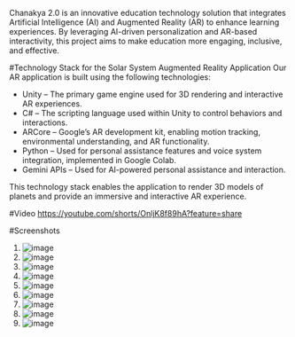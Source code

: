 Chanakya 2.0 is an innovative education technology solution that integrates Artificial Intelligence (AI) and Augmented Reality (AR) to enhance learning experiences. By leveraging AI-driven personalization and AR-based interactivity, this project aims to make education more engaging, inclusive, and effective.

#Technology Stack for the Solar System Augmented Reality Application
Our AR application is built using the following technologies:

- Unity – The primary game engine used for 3D rendering and interactive AR experiences.
- C# – The scripting language used within Unity to control behaviors and interactions.
- ARCore – Google’s AR development kit, enabling motion tracking, environmental understanding, and AR functionality.
- Python – Used for personal assistance features and voice system integration, implemented in Google Colab.
- Gemini APIs – Used for AI-powered personal assistance and interaction.

This technology stack enables the application to render 3D models of planets and provide an immersive and interactive AR experience.

#Video 
https://youtube.com/shorts/OnljK8f89hA?feature=share

#Screenshots
1. ![image](https://github.com/user-attachments/assets/26fa6296-10df-47e8-9679-2d01cb24ba27)
2. ![image](https://github.com/user-attachments/assets/21b54a35-ca76-4fb6-b5f9-9edb9121494b)
3. ![image](https://github.com/user-attachments/assets/f4c400d9-c98d-4568-96f3-b5f9392fcba3)
4. ![image](https://github.com/user-attachments/assets/0dae538f-347a-4d7e-ba7f-d95d5a970d23)
5. ![image](https://github.com/user-attachments/assets/1749f333-ea24-4c80-bf36-4944cbe775fc)
6. ![image](https://github.com/user-attachments/assets/79df6b9a-32e6-4463-b2dc-5d5f6c84cd00)
7. ![image](https://github.com/user-attachments/assets/46a6420e-83f6-4da0-b964-98e6f237279c)
8. ![image](https://github.com/user-attachments/assets/d13361f1-00cb-4d5b-b789-1cf5e436c04f)
9. ![image](https://github.com/user-attachments/assets/25f6b69a-5942-431e-acf3-c038cc31a7c3)









